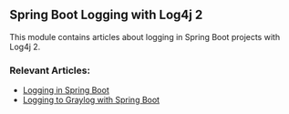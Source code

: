 ## Spring Boot Logging with Log4j 2

This module contains articles about logging in Spring Boot projects with Log4j 2.

### Relevant Articles: 
- [Logging in Spring Boot](https://www.baeldung.com/spring-boot-logging)
- [Logging to Graylog with Spring Boot](https://www.baeldung.com/graylog-with-spring-boot)

